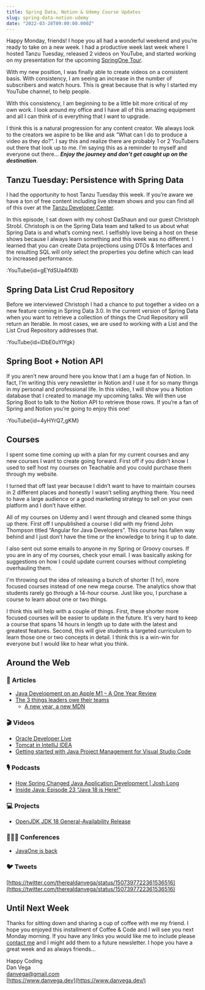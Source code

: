 ```yaml
---
title: Spring Data, Notion & Udemy Course Updates
slug: spring-data-notion-udemy
date: "2022-03-28T09:00:00.000Z"
---
```


Happy Monday, friends! I hope you all had a wonderful weekend and you’re ready to take on a new week. I had a productive week last week where I hosted Tanzu Tuesday, released 2 videos on YouTube, and started working on my presentation for the upcoming [SpringOne Tour](https://tanzu.vmware.com/developer/springone-tour/).

With my new position, I was finally able to create videos on a consistent basis. With consistency, I am seeing an increase in the number of subscribers and watch hours. This is great because that is why I started my YouTube channel, to help people.

With this consistency, I am beginning to be a little bit more critical of my own work. I look around my office and I have all of this amazing equipment and all I can think of is everything that I want to upgrade.

I think this is a natural progression for any content creator. We always look to the creators we aspire to be like and ask “What can I do to produce a video as they do?”. I say this and realize there are probably 1 or 2 YouTubers out there that look up to me. I’m saying this as a reminder to myself and everyone out there... **_Enjoy the journey and don’t get caught up on the destination_**.

## Tanzu Tuesday: Persistence with Spring Data

I had the opportunity to host Tanzu Tuesday this week. If you’re aware we have a ton of free content including live stream shows and you can find all of this over at the [Tanzu Developer Center](https://tanzu.vmware.com/developer/).

In this episode, I sat down with my cohost DaShaun and our guest Christoph Strobl. Christoph is on the Spring Data team and talked to us about what Spring Data is and what’s coming next. I selfishly love being a host on these shows because I always learn something and this week was no different. I learned that you can create Data projections using DTOs & Interfaces and the resulting SQL will only select the properties you define which can lead to increased performance.

:YouTube{id=gEYdSUa4fX8}

## Spring Data List Crud Repository

Before we interviewed Christoph I had a chance to put together a video on a new feature coming in Spring Data 3.0. In the current version of Spring Data when you want to retrieve a collection of things the Crud Repository will return an Iterable. In most cases, we are used to working with a List and the List Crud Repository addresses that.

:YouTube{id=lDbE0uYlYgk}

## Spring Boot + Notion API

If you aren’t new around here you know that I am a huge fan of Notion. In fact, I’m writing this very newsletter in Notion and I use it for so many things in my personal and professional life. In this video, I will show you a Notion database that I created to manage my upcoming talks. We will then use Spring Boot to talk to the Notion API to retrieve those rows. If you’re a fan of Spring and Notion you’re going to enjoy this one!

:YouTube{id=4yHYrQ7_gKM}

## Courses

I spent some time coming up with a plan for my current courses and any new courses I want to create going forward. First off if you didn’t know I used to self host my courses on Teachable and you could purchase them through my website.

I turned that off last year because I didn’t want to have to maintain courses in 2 different places and honestly I wasn’t selling anything there. You need to have a large audience or a good marketing strategy to sell on your own platform and I don’t have either.

All of my courses on Udemy and I went through and cleaned some things up there. First off I unpublished a course I did with my friend John Thompson titled “Angular for Java Developers”. This course has fallen way behind and I just don’t have the time or the knowledge to bring it up to date.

I also sent out some emails to anyone in my Spring or Groovy courses. If you are in any of my courses, check your email. I was basically asking for suggestions on how I could update current courses without completing overhauling them.

I'm throwing out the idea of releasing a bunch of shorter (1 hr), more focused courses instead of one new mega course. The analytics show that students rarely go through a 14-hour course. Just like you, I purchase a course to learn about one or two things.

I think this will help with a couple of things. First, these shorter more focused courses will be easier to update in the future. It's very hard to keep a course that spans 14 hours in length up to date with the latest and greatest features. Second, this will give students a targeted curriculum to learn those one or two concepts in detail. I think this is a win-win for everyone but I would like to hear what you think.

## Around the Web

### 📝 Articles

- [Java Development on an Apple M1 – A One Year Review](https://rieckpil.de/java-development-on-an-apple-m1-a-one-year-review/)
- [The 3 things leaders owe their teams](https://leaddev.com/team/three-things-leaders-owe-their-teams)
  - [A new year, a new MDN](https://hacks.mozilla.org/2022/03/a-new-year-a-new-mdn/)

### 🎬 Videos

- [Oracle Developer Live](https://developer.oracle.com/developer-live/java-innovations-mar-2022/)
- [Tomcat in IntelliJ IDEA](https://www.youtube.com/watch?v=ThBw3WBTw9Q)
- [Getting started with Java Project Management for Visual Studio Code](https://www.youtube.com/watch?v=kfLgJ61qg6Y)

### 🎙 Podcasts

- [How Spring Changed Java Application Development | Josh Long](https://www.youtube.com/watch?v=SFcAdJNGDOw)
- [Inside Java: Episode 23 “Java 18 is Here!”](https://inside.java/2022/03/22/podcast-023/)

### 💻 Projects

- [OpenJDK JDK 18 General-Availability Release](https://jdk.java.net/18/)

### 👨🏼‍💻 Conferences

- [JavaOne is back](https://www.oracle.com/cloudworld/javaone/)

### 🐦 Tweets

[https://twitter.com/therealdanvega/status/1507397722361536516](https://twitter.com/therealdanvega/status/1507397722361536516)

## Until Next Week

Thanks for sitting down and sharing a cup of coffee with me my friend. I hope you enjoyed this installment of Coffee & Code and I will see you next Monday morning. If you have any links you would like me to include please [contact me](http://twitter.com/therealdanvega) and I might add them to a future newsletter. I hope you have a great week and as always friends...

Happy Coding<br/>
Dan Vega<br/>
danvega@gmail.com<br/>
[https://www.danvega.dev](https://www.danvega.dev/)
